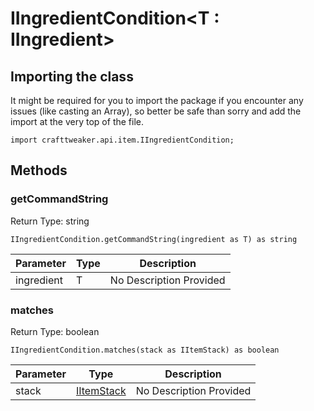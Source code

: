 # IIngredientCondition&LT;T : IIngredient&GT;

## Importing the class

It might be required for you to import the package if you encounter any issues (like casting an Array), so better be safe than sorry and add the import at the very top of the file.
```zenscript
import crafttweaker.api.item.IIngredientCondition;
```


## Methods

### getCommandString

Return Type: string

```zenscript
IIngredientCondition.getCommandString(ingredient as T) as string
```

| Parameter | Type | Description |
|-----------|------|-------------|
| ingredient | T | No Description Provided |


### matches

Return Type: boolean

```zenscript
IIngredientCondition.matches(stack as IItemStack) as boolean
```

| Parameter | Type | Description |
|-----------|------|-------------|
| stack | [IItemStack](/vanilla/api/items/IItemStack) | No Description Provided |



